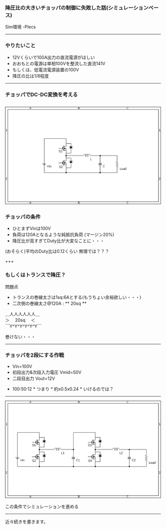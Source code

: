 ### 降圧比の大きいチョッパの制御に失敗した話(シミュレーションベース)
Sim環境
-Plecs

---
### やりたいこと
- 12Vくらいで100A出力の直流電源がほしい
- おおもとの電源は単相100Vを整流した直流141V
- もしくは、低電流電源装置の100V
- 降圧の比は1/8程度

---
### チョッパでDC-DC変換を考える
![alt](assets/BidirectionChopper.bmp)
---
### チョッパの条件
- ひとまずVinは100V
- 負荷は120Aとなるような純抵抗負荷 (マージン20%)
- 降圧比が高すぎてDuty比が大変なことに・・・

(おそらく)平均のDuty比は0.12くらい
無理では？？？

+++
### もしくはトランスで降圧？
問題点
- トランスの巻線太さは1sq:6Aとする(もうちょい余裕欲しい・・・)
- 二次側の巻線太さ@120A : ** 20sq **

＿人人人人人人＿  
＞　  20sq  　＜  
￣Y^Y^Y^Y^Y^Y￣  
  
巻けない・・・

---
### チョッパを2段にする作戦
 - Vin=100V
 - 初段出力&次段入力電圧 Vmid=50V
 - 二段目出力 Vout=12V
 
 * 100:50:12 * つまり * 約x0.5x0.24 * いけるのでは？
 
---
![alt](assets/BidirectionChopper_2part.bmp)

この条件でシミュレーションを進める

---
近々続きを書きます。
